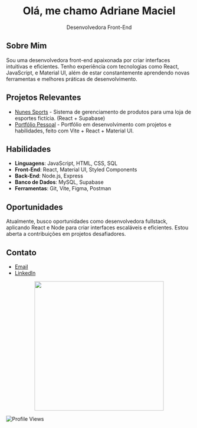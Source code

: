 <div align="center"> 
  <h1>Olá, me chamo Adriane Maciel</h1>
  <p> Desenvolvedora Front-End</p>
</div>

## Sobre Mim
Sou uma desenvolvedora front-end apaixonada por criar interfaces intuitivas e eficientes. Tenho experiência com tecnologias como React, JavaScript, e Material UI, além de estar constantemente aprendendo novas ferramentas e melhores práticas de desenvolvimento.

## Projetos Relevantes

- [Nunes Sports](https://github.com/adrianemaciel/nunes_sports) - Sistema de gerenciamento de produtos para uma loja de esportes fictícia. (React + Supabase)
- [Portfólio Pessoal](https://github.com/adrianemaciel/my-portfolio-react-2.0) - Portfólio em desenvolvimento com projetos e habilidades, feito com Vite + React + Material UI.

## Habilidades

- **Linguagens**: JavaScript, HTML, CSS, SQL
- **Front-End**: React, Material UI, Styled Components
- **Back-End**: Node.js, Express
- **Banco de Dados**: MySQL, Supabase
- **Ferramentas**: Git, Vite, Figma, Postman

## Oportunidades

Atualmente, busco oportunidades como desenvolvedora fullstack, aplicando React e Node para criar interfaces escaláveis e eficientes. Estou aberta a contribuições em projetos desafiadores.

## Contato

- [Email](mailto:contato@adrianemaciel.developer)
- [LinkedIn](https://www.linkedin.com/in/adrianemacieldeveloper)

<div align="center">
   <img width="350px" src="https://github-readme-stats.vercel.app/api/top-langs/?username=adrianemaciel&layout=compact&langs_count=7&theme=tokyonightt" />
</div>

![Profile Views](https://komarev.com/ghpvc/?username=adrianemaciel&color=blueviolet)
